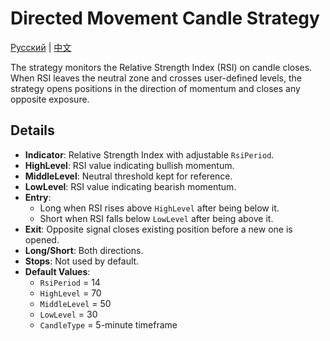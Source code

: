 # Directed Movement Candle Strategy
[Русский](README_ru.md) | [中文](README_cn.md)

The strategy monitors the Relative Strength Index (RSI) on candle closes. When RSI leaves the neutral zone and crosses user-defined levels, the strategy opens positions in the direction of momentum and closes any opposite exposure.

## Details

- **Indicator**: Relative Strength Index with adjustable `RsiPeriod`.
- **HighLevel**: RSI value indicating bullish momentum.
- **MiddleLevel**: Neutral threshold kept for reference.
- **LowLevel**: RSI value indicating bearish momentum.
- **Entry**:
  - Long when RSI rises above `HighLevel` after being below it.
  - Short when RSI falls below `LowLevel` after being above it.
- **Exit**: Opposite signal closes existing position before a new one is opened.
- **Long/Short**: Both directions.
- **Stops**: Not used by default.
- **Default Values**:
  - `RsiPeriod` = 14
  - `HighLevel` = 70
  - `MiddleLevel` = 50
  - `LowLevel` = 30
  - `CandleType` = 5-minute timeframe
